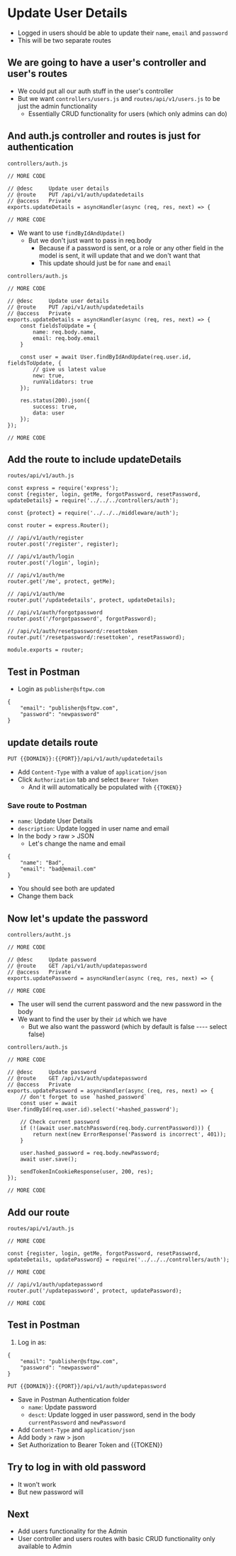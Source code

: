 # Update User Details
* Logged in users should be able to update their `name`, `email` and `password`
* This will be two separate routes

## We are going to have a user's controller and user's routes
* We could put all our auth stuff in the user's controller
* But we want `controllers/users.js` and `routes/api/v1/users.js` to be just the admin functionality
    - Essentially CRUD functionality for users (which only admins can do)

## And auth.js controller and routes is just for authentication 
`controllers/auth.js`

```
// MORE CODE

// @desc     Update user details
// @route    PUT /api/v1/auth/updatedetails
// @access   Private
exports.updateDetails = asyncHandler(async (req, res, next) => {

// MORE CODE
```

* We want to use `findByIdAndUpdate()`
    - But we don't just want to pass in req.body
        + Because if a password is sent, or a role or any other field in the model is sent, it will update that and we don't want that
        + This update should just be for `name` and `email`

`controllers/auth.js`

```
// MORE CODE

// @desc     Update user details
// @route    PUT /api/v1/auth/updatedetails
// @access   Private
exports.updateDetails = asyncHandler(async (req, res, next) => {
    const fieldsToUpdate = {
        name: req.body.name,
        email: req.body.email
    }

    const user = await User.findByIdAndUpdate(req.user.id, fieldsToUpdate, {
        // give us latest value
        new: true,
        runValidators: true
    });

    res.status(200).json({
        success: true,
        data: user
    });
});

// MORE CODE
```

## Add the route to include updateDetails
`routes/api/v1/auth.js`

```
const express = require('express');
const {register, login, getMe, forgotPassword, resetPassword, updateDetails} = require('../../../controllers/auth');

const {protect} = require('../../../middleware/auth');

const router = express.Router();

// /api/v1/auth/register
router.post('/register', register);

// /api/v1/auth/login
router.post('/login', login);

// /api/v1/auth/me
router.get('/me', protect, getMe);

// /api/v1/auth/me
router.put('/updatedetails', protect, updateDetails);

// /api/v1/auth/forgotpassword
router.post('/forgotpassword', forgotPassword);

// /api/v1/auth/resetpassword/:resettoken
router.put('/resetpassword/:resettoken', resetPassword);

module.exports = router;
```

## Test in Postman
* Login as `publisher@sftpw.com`

```
{
    "email": "publisher@sftpw.com",
    "password": "newpassword"
}
```

## update details route
`PUT {{DOMAIN}}:{{PORT}}/api/v1/auth/updatedetails`

* Add `Content-Type` with a value of `application/json`
* Click `Authorization` tab and select `Bearer Token`
    - And it will automatically be populated with `{{TOKEN}}`

### Save route to Postman
* `name`: Update User Details
* `description`: Update logged in user name and email
* In the body > raw > JSON
    - Let's change the name and email

```
{
    "name": "Bad",
    "email": "bad@email.com"
}
```

* You should see both are updated
* Change them back

## Now let's update the password
`controllers/autht.js`

```
// MORE CODE

// @desc     Update password
// @route    GET /api/v1/auth/updatepassword
// @access   Private
exports.updatePassword = asyncHandler(async (req, res, next) => {

// MORE CODE
```

* The user will send the current password and the new password in the body
* We want to find the user by their `id` which we have
    - But we also want the password (which by default is false ---- select false)

`controllers/auth.js`

```
// MORE CODE

// @desc     Update password
// @route    GET /api/v1/auth/updatepassword
// @access   Private
exports.updatePassword = asyncHandler(async (req, res, next) => {
    // don't forget to use `hashed_password`
    const user = await User.findById(req.user.id).select('+hashed_password');

    // Check current password
    if (!(await user.matchPassword(req.body.currentPassword))) {
        return next(new ErrorResponse('Password is incorrect', 401));
    }

    user.hashed_password = req.body.newPassword;
    await user.save();

    sendTokenInCookieResponse(user, 200, res);
});

// MORE CODE
```

## Add our route
`routes/api/v1/auth.js`

```
// MORE CODE

const {register, login, getMe, forgotPassword, resetPassword, updateDetails, updatePassword} = require('../../../controllers/auth');

// MORE CODE

// /api/v1/auth/updatepassword
router.put('/updatepassword', protect, updatePassword);

// MORE CODE
```

## Test in Postman
1. Log in as:

```
{
    "email": "publisher@sftpw.com",
    "password": "newpassword"
}
```

`PUT {{DOMAIN}}:{{PORT}}/api/v1/auth/updatepassword`

* Save in Postman Authentication folder
    - `name`: Update password
    - `desct`: Update logged in user password, send in the body `currentPassword` and `newPassword`
* Add `Content-Type` and `application/json`
* Add body > raw > json
* Set Authorization to Bearer Token and {{TOKEN}}

## Try to log in with old password
* It won't work
* But new password will

## Next
* Add users functionality for the Admin
* User controller and users routes with basic CRUD functionality only available to Admin

